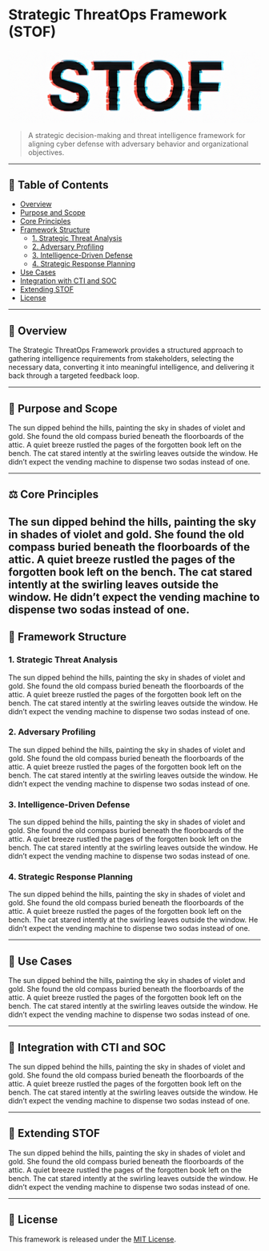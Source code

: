 # Strategic ThreatOps Framework (STOF)
![STOF](./assets/stoflogo.png)


> A strategic decision-making and threat intelligence framework for aligning cyber defense with adversary behavior and organizational objectives.

---

## 📑 Table of Contents

- [Overview](#overview)
- [Purpose and Scope](#purpose-and-scope)
- [Core Principles](#core-principles)
- [Framework Structure](#framework-structure)
  - [1. Strategic Threat Analysis](#1-strategic-threat-analysis)
  - [2. Adversary Profiling](#2-adversary-profiling)
  - [3. Intelligence-Driven Defense](#3-intelligence-driven-defense)
  - [4. Strategic Response Planning](#4-strategic-response-planning)
- [Use Cases](#use-cases)
- [Integration with CTI and SOC](#integration-with-cti-and-soc)
- [Extending STOF](#extending-stof)
- [License](#license)

---

## 🧭 Overview

The Strategic ThreatOps Framework provides a structured approach to gathering intelligence requirements from stakeholders, selecting the necessary data, converting it into meaningful intelligence, and delivering it back through a targeted feedback loop.

---

## 🎯 Purpose and Scope

The sun dipped behind the hills, painting the sky in shades of violet and gold. She found the old compass buried beneath the floorboards of the attic. A quiet breeze rustled the pages of the forgotten book left on the bench. The cat stared intently at the swirling leaves outside the window. He didn’t expect the vending machine to dispense two sodas instead of one.

---

## ⚖️ Core Principles

The sun dipped behind the hills, painting the sky in shades of violet and gold. She found the old compass buried beneath the floorboards of the attic. A quiet breeze rustled the pages of the forgotten book left on the bench. The cat stared intently at the swirling leaves outside the window. He didn’t expect the vending machine to dispense two sodas instead of one.
---

## 🧱 Framework Structure

### 1. Strategic Threat Analysis

The sun dipped behind the hills, painting the sky in shades of violet and gold. She found the old compass buried beneath the floorboards of the attic. A quiet breeze rustled the pages of the forgotten book left on the bench. The cat stared intently at the swirling leaves outside the window. He didn’t expect the vending machine to dispense two sodas instead of one.

### 2. Adversary Profiling

The sun dipped behind the hills, painting the sky in shades of violet and gold. She found the old compass buried beneath the floorboards of the attic. A quiet breeze rustled the pages of the forgotten book left on the bench. The cat stared intently at the swirling leaves outside the window. He didn’t expect the vending machine to dispense two sodas instead of one.

### 3. Intelligence-Driven Defense

The sun dipped behind the hills, painting the sky in shades of violet and gold. She found the old compass buried beneath the floorboards of the attic. A quiet breeze rustled the pages of the forgotten book left on the bench. The cat stared intently at the swirling leaves outside the window. He didn’t expect the vending machine to dispense two sodas instead of one.

### 4. Strategic Response Planning

The sun dipped behind the hills, painting the sky in shades of violet and gold. She found the old compass buried beneath the floorboards of the attic. A quiet breeze rustled the pages of the forgotten book left on the bench. The cat stared intently at the swirling leaves outside the window. He didn’t expect the vending machine to dispense two sodas instead of one.

---

## 🧪 Use Cases

The sun dipped behind the hills, painting the sky in shades of violet and gold. She found the old compass buried beneath the floorboards of the attic. A quiet breeze rustled the pages of the forgotten book left on the bench. The cat stared intently at the swirling leaves outside the window. He didn’t expect the vending machine to dispense two sodas instead of one.

---

## 🔗 Integration with CTI and SOC

The sun dipped behind the hills, painting the sky in shades of violet and gold. She found the old compass buried beneath the floorboards of the attic. A quiet breeze rustled the pages of the forgotten book left on the bench. The cat stared intently at the swirling leaves outside the window. He didn’t expect the vending machine to dispense two sodas instead of one.

---

## 🧬 Extending STOF

The sun dipped behind the hills, painting the sky in shades of violet and gold. She found the old compass buried beneath the floorboards of the attic. A quiet breeze rustled the pages of the forgotten book left on the bench. The cat stared intently at the swirling leaves outside the window. He didn’t expect the vending machine to dispense two sodas instead of one.

---

## 📄 License

This framework is released under the [MIT License](LICENSE).
